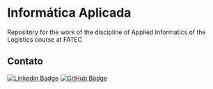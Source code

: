 # Informática Aplicada
Repository for the work of the discipline of Applied Informatics of the Logistics course at FATEC


## Contato
[![Linkedin Badge](https://img.shields.io/badge/Linkedin-blue?style=flat-square&logo=Linkedin&logoColor=white)](https://www.linkedin.com/in/aline-cristina-azevedo-silva-870b22161) [![GitHub Badge](https://img.shields.io/badge/GitHub-111217?style=flat-square&logo=github&logoColor=white)](https://github.com/alineazevedos)              

